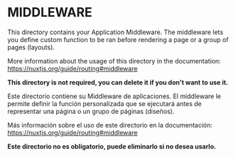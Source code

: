 # MIDDLEWARE

This directory contains your Application Middleware.
The middleware lets you define custom function to be ran before rendering a page or a group of pages (layouts).

More information about the usage of this directory in the documentation:
https://nuxtjs.org/guide/routing#middleware

**This directory is not required, you can delete it if you don't want to use it.**


Este directorio contiene su Middleware de aplicaciones.
El middleware le permite definir la función personalizada que se ejecutará antes de representar una página o un grupo de páginas (diseños).

Más información sobre el uso de este directorio en la documentación:
https://nuxtjs.org/guide/routing#middleware

**Este directorio no es obligatorio, puede eliminarlo si no desea usarlo.**